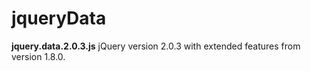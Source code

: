 # jqueryData 

**jquery.data.2.0.3.js** jQuery version 2.0.3 with extended features from version 1.8.0.